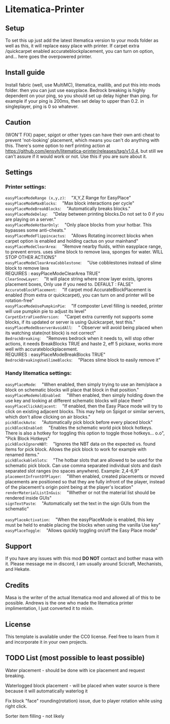 # Litematica-Printer

## Setup

To set this up just add the latest litematica version to your mods folder as well as this, it will replace easy place with printer. If carpet extra /quickcarpet enabled accurateblockplacement, you can turn on option, and... here goes the overpowered printer.

## Install guide

Install fabric (well, use MultiMC), litematica, malilib, and put this into mods folder. then you can just use easyplace. 
Bedrock breaking is highly dependent on your ping, so you should set up delay higher than ping. for example if your ping is 200ms, then set delay to upper than 0.2.
in singleplayer, ping is 0 so whatever.
## Caution

(WON'T FIX) paper, spigot or other types can have their own anti cheat to prevent 'not-looking' placement, which means you can't do anything with this. There's some option to nerf printing action at https://github.com/jensvh/litematica-printer/releases/tag/v1.0.4, but still we can't assure if it would work or not. Use this if you are sure about it.

## Settings

### Printer settings:

`easyPlaceModeRange (x,y,z)`:&emsp;	"X,Y,Z Range for EasyPlace"<br/>
`easyPlaceModeMaxBlocks`:&emsp;		"Max block interactions per cycle"<br/>
`easyPlaceModeBreakBlocks`:&emsp;	"Automatically breaks blocks."<br/>
`easyPlaceModeDelay`:&emsp;			"Delay between printing blocks.Do not set to 0 if you are playing on a server."<br/>
`easyPlaceModeHotbarOnly`:&emsp;	"Only place blocks from your hotbar. This bypasses some anti-cheats."<br/>
`easyPlaceModeFlippincactus`:&emsp;			"Allows Rotating incorrect blocks when carpet option is enabled and holding cactus on your mainhand"<br/>
`easyPlaceModeClearArea`:&emsp;			"Remove nearby fluids, within easyplace range, to prevent errors. uses slime block to remove lava, sponges for water. WILL STOP OTHER ACTIONS"<br/>
`easyPlaceModeClearAreaCobblestone`:&emsp;			"Use cobblestones instead of slime block to remove lava <br/> REQUIRES : easyPlaceModeClearArea TRUE"<br/>
`ClearSnowLayer`:&emsp;			"It will place string where snow layer exists, ignores placement boxes, Only use if you need to. DEFAULT : FALSE"<br/>
`AccurateBlockPlacement`:&emsp;			"If carpet mod AccurateBlockPlacement is enabled (from extra or quickcarpet), you can turn on and printer will be rotation-free"<br/>
`easyPlaceModeUsePumpkinPie`:&emsp;			"If composter Level filling is needed, printer will use pumpkin pie to adjust its level"<br/>
`CarpetExtraFixedVersion`:&emsp;			"Carpet extra currently not supports some blocks, if its updated or server is using Quickcarpet, test this."<br/>
`easyPlaceModeObserverAvoidAll`:&emsp;			" Observer will avoid being placed when its watching state(not block) is not correct"<br/>
`BedrockBreaking`:&emsp;			"Removes bedrock when it needs to, will stop other actions, it needs BreakBlocks TRUE and haste 2, eff 5 pickaxe, works more well with accurateblockplacement.<br/> REQUIRES : easyPlaceModeBreakBlocks TRUE"<br/>
`BedrockBreakingUseSlimeBlocks`:&emsp;			"Places slime block to easily remove it"<br/>
### Handy litematica settings:

`easyPlaceMode`:&emsp;				"When enabled, then simply trying to use an item/place a block on schematic blocks will place that block in that position."<br/>
`easyPlaceModeHoldEnabled`:&emsp;	"When enabled, then simply holding down the use key and looking at different schematic blocks will place them"<br/>
`easyPlaceClickAdjacent`:&emsp;		"If enabled, then the Easy Place mode will try to click on existing adjacent blocks. This may help on Spigot or similar servers, which don't allow clicking on air blocks."<br/>
`pickBlockAuto`:&emsp;				"Automatically pick block before every placed block"<br/>
`pickBlockEnabled`:&emsp;			"Enables the schematic world pick block hotkeys. There is also a hotkey for toggling this option to toggle those hotkeys... o.o", "Pick Block Hotkeys"<br/>
`pickBlockIgnoreNBT`:&emsp;			"Ignores the NBT data on the expected vs. found items for pick block. Allows the pick block to work for example with renamed items."<br/>
`pickBlockableSlots`:&emsp;			"The hotbar slots that are allowed to be used for the schematic pick block. Can use comma separated individual slots and dash separated slot ranges (no spaces anywhere). Example: 2,4-6,9"<br/>
`placementInfrontOfPlayer`:&emsp;	"When enabled, created placements or moved placements are positioned so that they are fully infront of the player, instead of the placement's origin point being at the player's location"<br/>
`renderMaterialListInGuis`:&emsp;	"Whether or not the material list should be rendered inside GUIs"<br/>
`signTextPaste`:&emsp;				"Automatically set the text in the sign GUIs from the schematic"<br/>
<br/>
`easyPlaceActivation`:&emsp;		"When the easyPlaceMode is enabled, this key must be held to enable placing the blocks when using the vanilla Use key"<br/>
`easyPlaceToggle`:&emsp;			"Allows quickly toggling on/off the Easy Place mode"<br/>

## Support
If you have any issues with this mod **DO NOT** contact and bother masa with it. Please message me in discord, I am usually around Scicraft, Mechanists, and Hekate. 

## Credits
Masa is the writer of the actual litematica mod and allowed all of this to be possible.
Andrews is the one who made the litematica printer implimentation, I just converted it to mixin.

## License

This template is available under the CC0 license. Feel free to learn from it and incorporate it in your own projects.

## TODO List (most possible to least possible)
Water placement - should be done with ice placement and request breaking.

Waterlogged block placement - will be placed when water source is there because it will automatically waterlog it

Fix block "face" rounding(rotation) issue, due to player rotation while using right click. 

Sorter item filling - not likely

